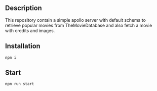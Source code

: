 ## Description

This repository contain a simple apollo server with default schema to retrieve popular movies from TheMovieDatabase and also fetch a movie with credits and images.

## Installation

```npm i```

## Start

```npm run start```